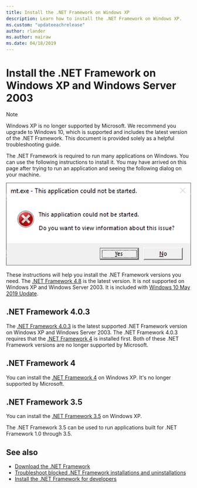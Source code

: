 ```yaml
---
title: Install the .NET Framework on Windows XP
description: Learn how to install the .NET Framework on Windows XP.
ms.custom: "updateeachrelease"
author: rlander
ms.author: mairaw
ms.date: 04/18/2019
---
```


# Install the .NET Framework on Windows XP and Windows Server 2003

> [!NOTE]
> Windows XP is no longer supported by Microsoft. We recommend you upgrade to Windows 10, which is supported and includes the latest version of the .NET Framework. This document is provided solely as a helpful troubleshooting guide.

The .NET Framework is required to run many applications on Windows. You can use the following instructions to install it. You may have arrived on this page after trying to run an application and seeing the following dialog on your machine.

![This application could not be started](./media/this-application-could-not-be-started.png)

These instructions will help you install the .NET Framework versions you need. The [.NET Framework 4.8](https://github.com/Microsoft/dotnet/tree/master/releases/net48) is the latest version. It is not supported on Windows XP and Windows Server 2003. It is included with [Windows 10 May 2019 Update](https://support.microsoft.com/help/4028685/windows-10-get-the-update).

## .NET Framework 4.0.3

The [.NET Framework 4.0.3](https://www.microsoft.com/downloads/details.aspx?FamilyID=9cfb2d51-5ff4-4491-b0e5-b386f32c0992) is the latest supported .NET Framework version on Windows XP and Windows Server 2003. The .NET Framework 4.0.3 requires that the [.NET Framework 4](https://www.microsoft.com/downloads/details.aspx?FamilyID=9cfb2d51-5ff4-4491-b0e5-b386f32c0992) is installed first. Both of these .NET Framework versions are no longer supported by Microsoft.

## .NET Framework 4

You can install the [.NET Framework 4](https://www.microsoft.com/downloads/details.aspx?FamilyID=9cfb2d51-5ff4-4491-b0e5-b386f32c0992&dotnetdocs=) on Windows XP. It's no longer supported by Microsoft.

## .NET Framework 3.5

You can install the [.NET Framework 3.5](https://www.microsoft.com/downloads/details.aspx?FamilyID=9cfb2d51-5ff4-4491-b0e5-b386f32c0992&dotnetdocs=) on Windows XP.

The .NET Framework 3.5 can be used to run applications built for .NET Framework 1.0 through 3.5.

## See also

- [Download the .NET Framework](https://dotnet.microsoft.com/download)
- [Troubleshoot blocked .NET Framework installations and uninstallations](troubleshoot-blocked-installations-and-uninstallations.md)
- [Install the .NET Framework for developers](guide-for-developers.md)
